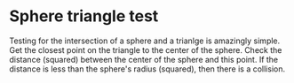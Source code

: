 # Sphere triangle test

Testing for the intersection of a sphere and a trianlge is amazingly simple. Get the closest point on the triangle to the center of the sphere. Check the distance (squared) between the center of the sphere and this point. If the distance is less than the sphere's radius (squared), then there is a collision.